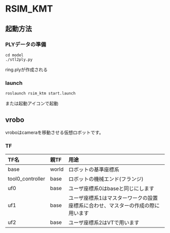 # RSIM_KMT

## 起動方法
### PLYデータの準備
~~~
cd model
./stl2ply.py
~~~
ring.plyが作成される

### launch
~~~
roslaunch rsim_ktm start.launch
~~~
または起動アイコンで起動


## vrobo  
vroboはcameraを移動させる仮想ロボットです。
### TF
|TF名|親TF|用途|
|:----|:----|:----|
|base|world|ロボットの基準座標系|
|tool0_controller|base|ロボットの機械エンド(フランジ)|
|uf0|base|ユーザ座標系0はbaseと同じにします|
|uf1|base|ユーザ座標系1はマスターワークの設置座標系に合わせ、マスターの作成の際に用います|
|uf2|base|ユーザ座標系2はVTで用います|

